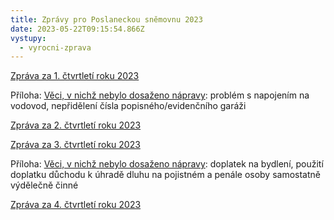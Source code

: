 ```yaml
---
title: Zprávy pro Poslaneckou sněmovnu 2023
date: 2023-05-22T09:15:54.866Z
vystupy:
  - vyrocni-zprava
---
```

<p><a href="https://www.ochrance.cz/dokument/zpravy_pro_poslaneckou_snemovnu_2023/2023-i-q.pdf">Zpráva za 1. čtvrtletí roku 2023</a></p>

<p>Příloha: <a href="https://www.ochrance.cz/dokument/zpravy_pro_poslaneckou_snemovnu_2023/2023-i-q-sankce.pdf">Věci, v nichž nebylo dosaženo nápravy</a>: problém s napojením na vodovod, nepřidělení čísla popisného/evidenčního garáži</p>

<p><a href="https://www.ochrance.cz/dokument/zpravy_pro_poslaneckou_snemovnu_2023/2023-ii-q.pdf">Zpráva za 2. čtvrtletí roku 2023 </a></p>

<p><a href="https://www.ochrance.cz/dokument/zpravy_pro_poslaneckou_snemovnu_2023/2023-iii-q.pdf">Zpráva za 3. čtvrtletí roku 2023</a></p>

<p>Příloha: <a href="https://www.ochrance.cz/dokument/zpravy_pro_poslaneckou_snemovnu_2023/2023-iii-q-sankce.pdf">Věci, v nichž nebylo dosaženo nápravy</a>: doplatek na bydlení, použití doplatku důchodu k&nbsp;úhradě dluhu na&nbsp;pojistném a&nbsp;penále osoby samostatně výdělečně činné</p>

<p><a href="https://www.ochrance.cz/dokument/zpravy_pro_poslaneckou_snemovnu_2023/2023-iv-q.pdf">Zpráva za 4. čtvrtletí roku 2023</a></p>

